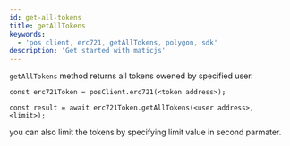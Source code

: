 ```yaml
---
id: get-all-tokens
title: getAllTokens
keywords:
  - 'pos client, erc721, getAllTokens, polygon, sdk'
description: 'Get started with maticjs'
---
```


`getAllTokens` method returns all tokens owened by specified user.

```
const erc721Token = posClient.erc721(<token address>);

const result = await erc721Token.getAllTokens(<user address>, <limit>);

```

you can also limit the tokens by specifying limit value in second parmater.
